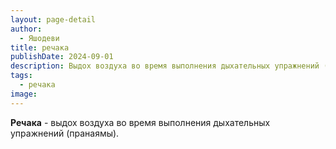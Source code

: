```yaml
---
layout: page-detail
author:
  - Яшодеви
title: речака
publishDate: 2024-09-01
description: Выдох воздуха во время выполнения дыхательных упражнений (пранаямы).
tags:
  - речака
image:
---
```

**Речака** - выдох воздуха во время выполнения дыхательных упражнений (пранаямы).

